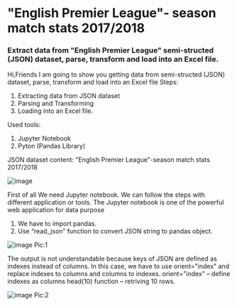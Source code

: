 # "English Premier League"- season match stats 2017/2018
### Extract data from "English Premier League" semi-structed (JSON) dataset, parse, transform and load into an Excel file.

Hi,Friends
I am going to show you getting data from semi-structed (JSON) dataset, parse, transform and load into an Excel file
Steps:
1. Extracting data from JSON dataset
2. Parsing and Transforming
3. Loading into an Excel file.

Used tools:
1. Jupyter Notebook
2. Pyton (Pandas Library)

JSON dataset content:
"English Premier League"-season match stats 2017/2018

![image](https://user-images.githubusercontent.com/60735401/215338209-e1eb446d-579c-473c-97a1-85ad94016394.png)

First of all
We need Jupyter notebook. We can follow the steps with different application or tools. The Jupyter notebook is one of the powerful web application for data purpose
1.	We have to import pandas.
2.	Use “read_json” function to convert JSON string to pandas object. 

![image](https://user-images.githubusercontent.com/60735401/215338281-125577ec-7b93-42b4-925e-7cf42bf0f057.png)
Pic:1

The output is not understandable because keys of JSON are defined as indexes instead of columns.
In this case, we have to use orient="index" and replace indexes to columns and columns to indexes. 
orient="index" – define indexes as columns
head(10) function – retriving 10 rows.

![image](https://user-images.githubusercontent.com/60735401/215338309-c2a2f6b5-cc51-43fb-a62d-4b56578c5d6a.png)
Pic:2
